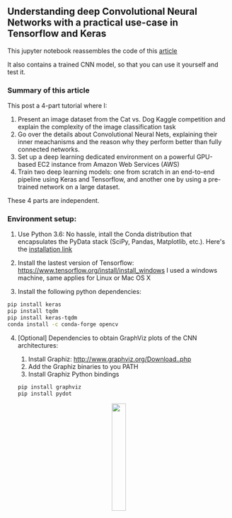 ## Understanding deep Convolutional Neural Networks with a practical use-case in Tensorflow and Keras




This jupyter notebook reassembles the code of this <a href="https://ahmedbesbes.com/understanding-deep-convolutional-neural-networks-with-a-practical-use-case-in-tensorflow-and-keras.html">
article </a>

It also contains a trained CNN model, so that you can use it yourself and test it. 


### Summary of this article

This post a 4-part tutorial where I:

1. Present an image dataset from the Cat vs. Dog Kaggle competition and explain the complexity of the image classification task
2. Go over the details about Convolutional Neural Nets, explaining their inner meachanisms and the reason why they perform better than fully connected networks.
3. Set up a deep learning dedicated environment on a powerful GPU-based EC2 instance from Amazon Web Services (AWS)
4. Train two deep learning models: one from scratch in an end-to-end pipeline using Keras and Tensorflow, and another one by using a pre-trained network on a large dataset.

These 4 parts are independent.

###  Environment setup: 

1. Use Python 3.6: No hassle, intall the Conda distribution that encapsulates the PyData stack (SciPy, Pandas, Matplotlib, etc.). Here's the <a href="https://www.anaconda.com/download/#download">installation link<a> 
2. Install the lastest version of Tensorflow: https://www.tensorflow.org/install/install_windows
  I used a windows machine, same applies for Linux or Mac OS X

3. Install the following python dependencies:

```bash
pip install keras
pip install tqdm
pip install keras-tqdm
conda install -c conda-forge opencv 
```

4. [Optional] Dependencies to obtain GraphViz plots of the CNN architectures: 

    1. Install Graphiz: http://www.graphviz.org/Download..php
    2. Add the Graphiz binaries to you  PATH
    3. Install Graphiz Python bindings
    ```bash
    pip install graphviz  
    pip install pydot  
    ```
  
<p align="center">
<img src="https://ahmedbesbes.com/images/model.png" width="25%"></img
</p>
